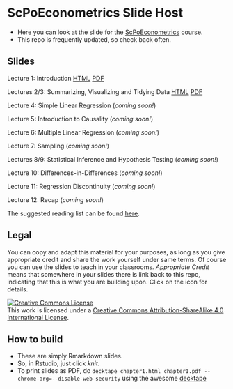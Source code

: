 # ScPoEconometrics Slide Host

* Here you can look at the slide for the [ScPoEconometrics](https://github.com/ScPoEcon/ScPoEconometrics) course.
* This repo is frequently updated, so check back often.


## Slides

Lecture 1: Introduction [HTML](https://raw.githack.com/ScPoEcon/ScPoEconometrics-Slides/master/chapter1/chapter1.html) [PDF](https://rawcdn.githack.com/ScPoEcon/ScPoEconometrics-Slides/master/chapter1/chapter1.pdf)

Lectures 2/3: Summarizing, Visualizing and Tidying Data [HTML](https://raw.githack.com/ScPoEcon/ScPoEconometrics-Slides/master/chapter2/chapter2.html) [PDF](https://rawcdn.githack.com/ScPoEcon/ScPoEconometrics-Slides/master/chapter2/chapter2.pdf)

Lecture 4: Simple Linear Regression (*coming soon!*)

Lecture 5: Introduction to Causality (*coming soon!*)

Lecture 6: Multiple Linear Regression (*coming soon!*)

Lecture 7: Sampling (*coming soon!*)

Lectures 8/9: Statistical Inference and Hypothesis Testing (*coming soon!*)

Lecture 10: Differences-in-Differences (*coming soon!*)

Lecture 11: Regression Discontinuity (*coming soon!*)

Lecture 12: Recap (*coming soon!*)

The suggested reading list can be found [here](https://github.com/ScPoEcon/ScPoEconometrics-Slides/blob/master/syllabus.md).

## Legal

You can copy and adapt this material for your purposes, as long as you give appropriate credit and share the work yourself  under same terms. Of course you can use the slides to teach in your classrooms. *Appropriate Credit* means that somewhere in your slides there is link back to this repo, indicating that this is what you are building upon. Click on the icon for details.

<a rel="license" href="http://creativecommons.org/licenses/by-sa/4.0/"><img alt="Creative Commons License" style="border-width:0" src="https://i.creativecommons.org/l/by-sa/4.0/88x31.png" /></a><br />This work is licensed under a <a rel="license" href="http://creativecommons.org/licenses/by-sa/4.0/">Creative Commons Attribution-ShareAlike 4.0 International License</a>.

## How to build

* These are simply Rmarkdown slides.
* So, in Rstudio, just click *knit*.
* To print slides as PDF, do 
    ```decktape chapter1.html chapter1.pdf --chrome-arg=--disable-web-security```
    using the awesome [decktape](https://github.com/astefanutti/decktape)
